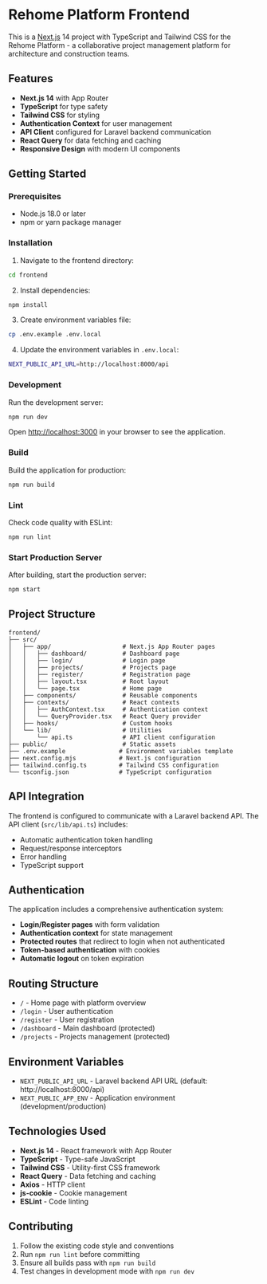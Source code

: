 # Rehome Platform Frontend

This is a [Next.js](https://nextjs.org/) 14 project with TypeScript and Tailwind CSS for the Rehome Platform - a collaborative project management platform for architecture and construction teams.

## Features

- **Next.js 14** with App Router
- **TypeScript** for type safety
- **Tailwind CSS** for styling
- **Authentication Context** for user management
- **API Client** configured for Laravel backend communication
- **React Query** for data fetching and caching
- **Responsive Design** with modern UI components

## Getting Started

### Prerequisites

- Node.js 18.0 or later
- npm or yarn package manager

### Installation

1. Navigate to the frontend directory:
```bash
cd frontend
```

2. Install dependencies:
```bash
npm install
```

3. Create environment variables file:
```bash
cp .env.example .env.local
```

4. Update the environment variables in `.env.local`:
```bash
NEXT_PUBLIC_API_URL=http://localhost:8000/api
```

### Development

Run the development server:
```bash
npm run dev
```

Open [http://localhost:3000](http://localhost:3000) in your browser to see the application.

### Build

Build the application for production:
```bash
npm run build
```

### Lint

Check code quality with ESLint:
```bash
npm run lint
```

### Start Production Server

After building, start the production server:
```bash
npm start
```

## Project Structure

```
frontend/
├── src/
│   ├── app/                    # Next.js App Router pages
│   │   ├── dashboard/          # Dashboard page
│   │   ├── login/              # Login page
│   │   ├── projects/           # Projects page
│   │   ├── register/           # Registration page
│   │   ├── layout.tsx          # Root layout
│   │   └── page.tsx            # Home page
│   ├── components/             # Reusable components
│   ├── contexts/               # React contexts
│   │   ├── AuthContext.tsx     # Authentication context
│   │   └── QueryProvider.tsx   # React Query provider
│   ├── hooks/                  # Custom hooks
│   └── lib/                    # Utilities
│       └── api.ts              # API client configuration
├── public/                     # Static assets
├── .env.example               # Environment variables template
├── next.config.mjs            # Next.js configuration
├── tailwind.config.ts         # Tailwind CSS configuration
└── tsconfig.json              # TypeScript configuration
```

## API Integration

The frontend is configured to communicate with a Laravel backend API. The API client (`src/lib/api.ts`) includes:

- Automatic authentication token handling
- Request/response interceptors
- Error handling
- TypeScript support

## Authentication

The application includes a comprehensive authentication system:

- **Login/Register pages** with form validation
- **Authentication context** for state management
- **Protected routes** that redirect to login when not authenticated
- **Token-based authentication** with cookies
- **Automatic logout** on token expiration

## Routing Structure

- `/` - Home page with platform overview
- `/login` - User authentication
- `/register` - User registration
- `/dashboard` - Main dashboard (protected)
- `/projects` - Projects management (protected)

## Environment Variables

- `NEXT_PUBLIC_API_URL` - Laravel backend API URL (default: http://localhost:8000/api)
- `NEXT_PUBLIC_APP_ENV` - Application environment (development/production)

## Technologies Used

- **Next.js 14** - React framework with App Router
- **TypeScript** - Type-safe JavaScript
- **Tailwind CSS** - Utility-first CSS framework
- **React Query** - Data fetching and caching
- **Axios** - HTTP client
- **js-cookie** - Cookie management
- **ESLint** - Code linting

## Contributing

1. Follow the existing code style and conventions
2. Run `npm run lint` before committing
3. Ensure all builds pass with `npm run build`
4. Test changes in development mode with `npm run dev`
